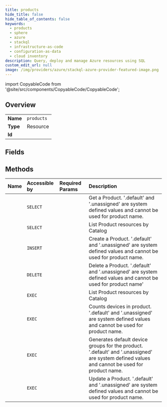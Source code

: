 ```yaml
---
title: products
hide_title: false
hide_table_of_contents: false
keywords:
  - products
  - sphere
  - azure    
  - stackql
  - infrastructure-as-code
  - configuration-as-data
  - cloud inventory
description: Query, deploy and manage Azure resources using SQL
custom_edit_url: null
image: /img/providers/azure/stackql-azure-provider-featured-image.png
---
```


import CopyableCode from '@site/src/components/CopyableCode/CopyableCode';




## Overview
<table><tbody>
<tr><td><b>Name</b></td><td><code>products</code></td></tr>
<tr><td><b>Type</b></td><td>Resource</td></tr>
<tr><td><b>Id</b></td><td><CopyableCode code="azure.sphere.products" /></td></tr>
</tbody></table>

## Fields
## Methods
| Name | Accessible by | Required Params | Description |
|:-----|:--------------|:----------------|:------------|
| <CopyableCode code="get" /> | `SELECT` | <CopyableCode code="catalogName, productName, resourceGroupName, subscriptionId" /> | Get a Product. '.default' and '.unassigned' are system defined values and cannot be used for product name. |
| <CopyableCode code="list_by_catalog" /> | `SELECT` | <CopyableCode code="catalogName, resourceGroupName, subscriptionId" /> | List Product resources by Catalog |
| <CopyableCode code="create_or_update" /> | `INSERT` | <CopyableCode code="catalogName, productName, resourceGroupName, subscriptionId" /> | Create a Product. '.default' and '.unassigned' are system defined values and cannot be used for product name. |
| <CopyableCode code="delete" /> | `DELETE` | <CopyableCode code="catalogName, productName, resourceGroupName, subscriptionId" /> | Delete a Product. '.default' and '.unassigned' are system defined values and cannot be used for product name' |
| <CopyableCode code="_list_by_catalog" /> | `EXEC` | <CopyableCode code="catalogName, resourceGroupName, subscriptionId" /> | List Product resources by Catalog |
| <CopyableCode code="count_devices" /> | `EXEC` | <CopyableCode code="catalogName, productName, resourceGroupName, subscriptionId" /> | Counts devices in product. '.default' and '.unassigned' are system defined values and cannot be used for product name. |
| <CopyableCode code="generate_default_device_groups" /> | `EXEC` | <CopyableCode code="catalogName, productName, resourceGroupName, subscriptionId" /> | Generates default device groups for the product. '.default' and '.unassigned' are system defined values and cannot be used for product name. |
| <CopyableCode code="update" /> | `EXEC` | <CopyableCode code="catalogName, productName, resourceGroupName, subscriptionId" /> | Update a Product. '.default' and '.unassigned' are system defined values and cannot be used for product name. |
